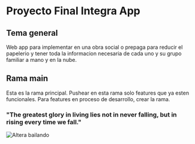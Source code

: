 ﻿# Proyecto Final Integra App

## Tema general
Web app para implementar en una obra social o prepaga para reducir el papelerio y tener toda la informacion necesaria de cada uno y su grupo familiar a mano y en la nube.

## Rama main
Esta es la rama principal. Pushear en esta rama solo features que ya esten funcionales. Para features en proceso de desarrollo, crear la rama.

### "The greatest glory in living lies not in never falling, but in rising every time we fall."

![Altera bailando](https://thumbs.gfycat.com/DeliriousFrayedDingo-size_restricted.gif)

